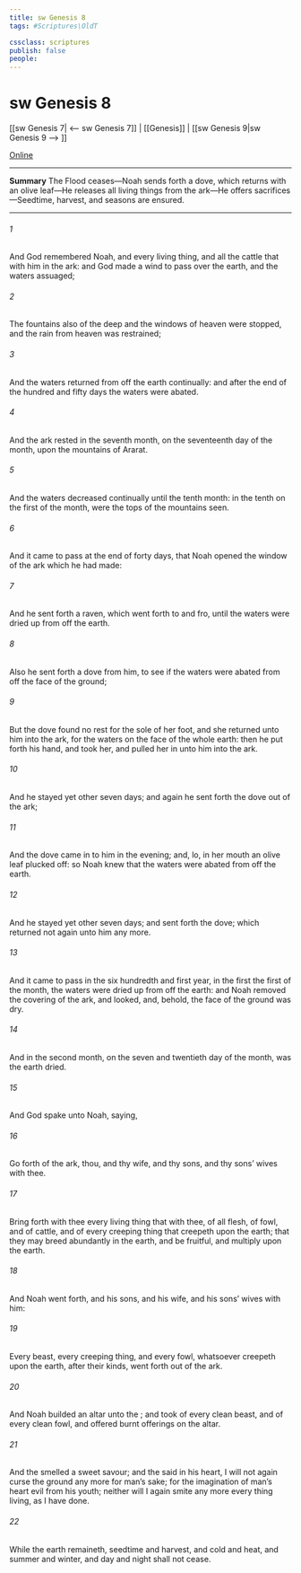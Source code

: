 ```yaml
---
title: sw Genesis 8
tags: #Scriptures\OldT

cssclass: scriptures
publish: false
people:
---
```


# sw Genesis 8
[[sw Genesis 7| <-- sw Genesis 7]] | [[Genesis]] | [[sw Genesis 9|sw Genesis 9 --> ]]

[Online](https://churchofjesuschrist.org/study/scriptures/ot/gen/8?lang=eng)

---
__Summary__
The Flood ceases—Noah sends forth a dove, which returns with an olive leaf—He releases all living things from the ark—He offers sacrifices—Seedtime, harvest, and seasons are ensured.

---
###### 1 
And God remembered Noah, and every living thing, and all the cattle that  with him in the ark: and God made a wind to pass over the earth, and the waters assuaged;

###### 2 
The fountains also of the deep and the windows of heaven were stopped, and the rain from heaven was restrained;

###### 3 
And the waters returned from off the earth continually: and after the end of the hundred and fifty days the waters were abated.

###### 4 
And the ark rested in the seventh month, on the seventeenth day of the month, upon the mountains of Ararat.

###### 5 
And the waters decreased continually until the tenth month: in the tenth  on the first  of the month, were the tops of the mountains seen.

###### 6 
And it came to pass at the end of forty days, that Noah opened the window of the ark which he had made:

###### 7 
And he sent forth a raven, which went forth to and fro, until the waters were dried up from off the earth.

###### 8 
Also he sent forth a dove from him, to see if the waters were abated from off the face of the ground;

###### 9 
But the dove found no rest for the sole of her foot, and she returned unto him into the ark, for the waters  on the face of the whole earth: then he put forth his hand, and took her, and pulled her in unto him into the ark.

###### 10 
And he stayed yet other seven days; and again he sent forth the dove out of the ark;

###### 11 
And the dove came in to him in the evening; and, lo, in her mouth  an olive leaf plucked off: so Noah knew that the waters were abated from off the earth.

###### 12 
And he stayed yet other seven days; and sent forth the dove; which returned not again unto him any more.

###### 13 
And it came to pass in the six hundredth and first year, in the first  the first  of the month, the waters were dried up from off the earth: and Noah removed the covering of the ark, and looked, and, behold, the face of the ground was dry.

###### 14 
And in the second month, on the seven and twentieth day of the month, was the earth dried.

###### 15 
And God spake unto Noah, saying,

###### 16 
Go forth of the ark, thou, and thy wife, and thy sons, and thy sons’ wives with thee.

###### 17 
Bring forth with thee every living thing that  with thee, of all flesh,  of fowl, and of cattle, and of every creeping thing that creepeth upon the earth; that they may breed abundantly in the earth, and be fruitful, and multiply upon the earth.

###### 18 
And Noah went forth, and his sons, and his wife, and his sons’ wives with him:

###### 19 
Every beast, every creeping thing, and every fowl,  whatsoever creepeth upon the earth, after their kinds, went forth out of the ark.

###### 20 
And Noah builded an altar unto the ; and took of every clean beast, and of every clean fowl, and offered burnt offerings on the altar.

###### 21 
And the  smelled a sweet savour; and the  said in his heart, I will not again curse the ground any more for man’s sake; for the imagination of man’s heart  evil from his youth; neither will I again smite any more every thing living, as I have done.

###### 22 
While the earth remaineth, seedtime and harvest, and cold and heat, and summer and winter, and day and night shall not cease.

